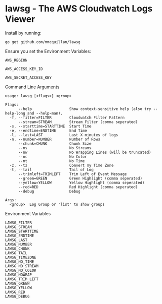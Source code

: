 # lawsg - The AWS Cloudwatch Logs Viewer


Install by running:

`go get github.com/mmcquillan/lawsg`



Ensure you set the Environment Variables:

`AWS_REGION`

`AWS_ACCESS_KEY_ID`

`AWS_SECRET_ACCESS_KEY`



Command Line Arguments
```
usage: lawsg [<flags>] <group>

Flags:
      --help                 Show context-sensitive help (also try --help-long and --help-man).
  -f, --filter=FILTER        Cloudwatch Filter Pattern
      --stream=STREAM        Stream Filter (comma seperated)
  -s, --starttime=STARTTIME  Start Time
  -e, --endtime=ENDTIME      End Time
  -l, --last=LAST            Last X minutes of logs
  -n, --number=NUMBER        Number of Rows
      --chunk=CHUNK          Chunk Size
      --ns                   No Streams
      --nw                   No Wrapping Lines (will be truncated)
      --nc                   No Color
      --nt                   No Time
  -z, --tz                   Convert my Time Zone
  -t, --tail                 Tail of Log
      --trimleft=TRIMLEFT    Trim Left of Event Message
      --green=GREEN          Green Highlight (comma seperated)
      --yellow=YELLOW        Yellow Highlight (comma seperated)
      --red=RED              Red Highlight (comma seperated)
      --debug                Debug

Args:
  <group>  Log Group or 'list' to show groups
```


Environment Variables
```
LAWSG_FILTER
LAWSG_STREAM
LAWSG_STARTTIME
LAWSG_ENDTIME
LAWSG_LAST
LAWSG_NUMBER
LAWSG_CHUNK
LAWSG_TAIL
LAWSG_TIMEZONE
LAWSG_NO_TIME
LAWSG_NO_STREAM
LAWSG_NO_COLOR
LAWSG_NOWRAP
LAWSG_TRIM_LEFT
LAWSG_GREEN
LAWSG_YELLOW
LAWSG_RED
LAWSG_DEBUG
```
